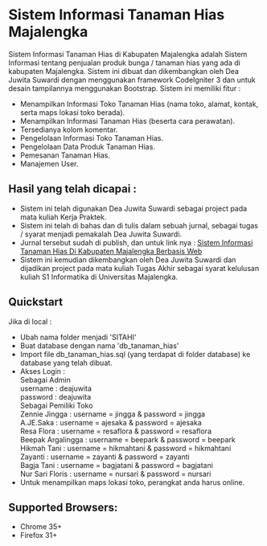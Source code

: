 # Sistem Informasi Tanaman Hias Majalengka
Sistem Informasi Tanaman Hias di Kabupaten Majalengka adalah Sistem Informasi tentang penjualan produk bunga / tanaman hias yang ada di kabupaten Majalengka. Sistem ini dibuat dan dikembangkan oleh Dea Juwita Suwardi dengan menggunakan framework CodeIgniter 3 dan untuk desain tampilannya menggunakan Bootstrap. Sistem ini memiliki fitur :
- Menampilkan Informasi Toko Tanaman Hias (nama toko, alamat, kontak, serta maps lokasi toko berada).
- Menampilkan Informasi Tanaman Hias (beserta cara perawatan).
- Tersedianya kolom komentar.
- Pengelolaan Informasi Toko Tanaman Hias.
- Pengelolaan Data Produk Tanaman Hias.
- Pemesanan Tanaman Hias.
- Manajemen User.

## Hasil yang telah dicapai : 
- Sistem ini telah digunakan Dea Juwita Suwardi sebagai project pada mata kuliah Kerja Praktek. 
- Sistem ini telah di bahas dan di tulis dalam sebuah jurnal, sebagai tugas / syarat menjadi pemakalah Dea Juwita Suwardi.
- Jurnal tersebut sudah di publish, dan untuk link nya :  [Sistem Informasi Tanaman Hias Di Kabupaten Majalengka Berbasis Web](http://ojs.udb.ac.id/index.php/Senatib/article/download/1805/1422)
- Sistem ini kemudian dikembangkan oleh Dea Juwita Suwardi dan dijadikan project pada mata kuliah Tugas Akhir sebagai syarat kelulusan kuliah S1 Informatika di Universitas Majalengka. 

## Quickstart
Jika di local :
- Ubah nama folder menjadi 'SITAHI'
- Buat database dengan nama 'db_tanaman_hias'
- Import file db_tanaman_hias.sql (yang terdapat di folder database) ke database yang telah dibuat.
- Akses Login : <br>
		Sebagai Admin <br>
			username : deajuwita <br>
			password : deajuwita <br>
		Sebagai Pemiliki Toko <br>
			Zennie Jingga : username = jingga & password = jingga <br>
      A.JE.Saka : username = ajesaka & password = ajesaka <br>
      Resa Flora : username = resaflora & password = resaflora <br>
      Beepak Argalingga : username = beepark & password = beepark <br>
      Hikmah Tani : username = hikmahtani & password = hikmahtani <br>
      Zayanti  : username = zayanti & password = zayanti <br>
      Bagja Tani : username = bagjatani & password = bagjatani <br>
      Nur Sari Floris : username = nursari & password = nursari <br>
- Untuk menampilkan maps lokasi toko, perangkat anda harus online.

## Supported Browsers:
- Chrome 35+
- Firefox 31+
